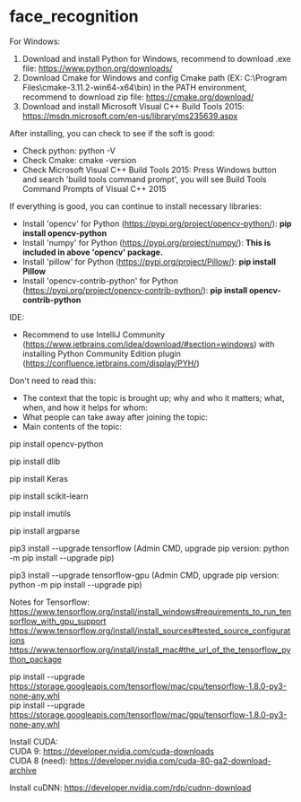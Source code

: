 # face_recognition

For Windows:
1. Download and install Python for Windows, recommend to download .exe file: https://www.python.org/downloads/
2. Download Cmake for Windows and config Cmake path (EX: C:\Program Files\cmake-3.11.2-win64-x64\bin) in the PATH environment, recommend to download zip file: https://cmake.org/download/
3. Download and install Microsoft Visual C++ Build Tools 2015: https://msdn.microsoft.com/en-us/library/ms235639.aspx


After installing, you can check to see if the soft is good:
- Check python: python -V
- Check Cmake: cmake -version
- Check Microsoft Visual C++ Build Tools 2015: Press Windows button and search 'build tools command prompt', you will see Build Tools Command Prompts of Visual C++ 2015


If everything is good, you can continue to install necessary libraries:
- Install 'opencv' for Python (https://pypi.org/project/opencv-python/): **pip install opencv-python**
- Install 'numpy' for Python (https://pypi.org/project/numpy/): **This is included in above 'opencv' package.**
- Install 'pillow' for Python (https://pypi.org/project/Pillow/): **pip install Pillow**
- Install 'opencv-contrib-python' for Python (https://pypi.org/project/opencv-contrib-python/): **pip install opencv-contrib-python**

IDE:
- Recommend to use IntelliJ Community (https://www.jetbrains.com/idea/download/#section=windows) with installing Python Community Edition plugin (https://confluence.jetbrains.com/display/PYH/)


Don't need to read this:
- The context that the topic is brought up; why and who it matters; what, when, and how it helps for whom:
- What people can take away after joining the topic:
- Main contents of the topic:

pip install opencv-python

pip install dlib

pip install Keras

pip install scikit-learn

pip install imutils

pip install argparse

pip3 install --upgrade tensorflow (Admin CMD, upgrade pip version: python -m pip install --upgrade pip)

pip3 install --upgrade tensorflow-gpu (Admin CMD, upgrade pip version: python -m pip install --upgrade pip)

Notes for Tensorflow: <br />
https://www.tensorflow.org/install/install_windows#requirements_to_run_tensorflow_with_gpu_support
https://www.tensorflow.org/install/install_sources#tested_source_configurations
https://www.tensorflow.org/install/install_mac#the_url_of_the_tensorflow_python_package


pip install --upgrade https://storage.googleapis.com/tensorflow/mac/cpu/tensorflow-1.8.0-py3-none-any.whl <br />
pip install --upgrade https://storage.googleapis.com/tensorflow/mac/gpu/tensorflow-1.8.0-py3-none-any.whl

Install CUDA: <br />
CUDA 9: https://developer.nvidia.com/cuda-downloads <br />
CUDA 8 (need): https://developer.nvidia.com/cuda-80-ga2-download-archive

Install cuDNN: https://developer.nvidia.com/rdp/cudnn-download